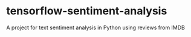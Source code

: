 # tensorflow-sentiment-analysis
A project for text sentiment analysis in Python using reviews from IMDB
